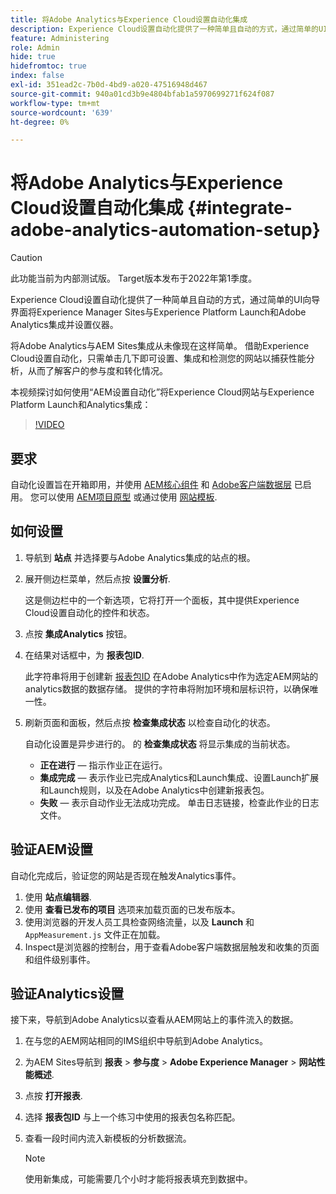 ```yaml
---
title: 将Adobe Analytics与Experience Cloud设置自动化集成
description: Experience Cloud设置自动化提供了一种简单且自动的方式，通过简单的UI向导界面将Experience Manager Sites与Experience Platform Launch和Adobe Analytics集成并设置仪器。 了解如何在您自己的网站中使用自动设置。
feature: Administering
role: Admin
hide: true
hidefromtoc: true
index: false
exl-id: 351ead2c-7b0d-4bd9-a020-47516948d467
source-git-commit: 940a01cd3b9e4804bfab1a5970699271f624f087
workflow-type: tm+mt
source-wordcount: '639'
ht-degree: 0%

---
```


# 将Adobe Analytics与Experience Cloud设置自动化集成 {#integrate-adobe-analytics-automation-setup}

>[!CAUTION]
>
> 此功能当前为内部测试版。 Target版本发布于2022年第1季度。

Experience Cloud设置自动化提供了一种简单且自动的方式，通过简单的UI向导界面将Experience Manager Sites与Experience Platform Launch和Adobe Analytics集成并设置仪器。

将Adobe Analytics与AEM Sites集成从未像现在这样简单。 借助Experience Cloud设置自动化，只需单击几下即可设置、集成和检测您的网站以捕获性能分析，从而了解客户的参与度和转化情况。

本视频探讨如何使用“AEM设置自动化”将Experience Cloud网站与Experience Platform Launch和Analytics集成：

>[!VIDEO](https://video.tv.adobe.com/v/339605/?quality=12)

## 要求

自动化设置旨在开箱即用，并使用 [AEM核心组件](https://experienceleague.adobe.com/docs/experience-manager-core-components/using/introduction.html?lang=zh-Hans) 和 [Adobe客户端数据层](https://experienceleague.adobe.com/docs/experience-manager-core-components/using/developing/data-layer/overview.html) 已启用。 您可以使用 [AEM项目原型](https://experienceleague.adobe.com/docs/experience-manager-core-components/using/developing/archetype/overview.html) 或通过使用 [网站模板](/help/journey-sites/quick-site/create-site.md).

## 如何设置

1. 导航到 **站点** 并选择要与Adobe Analytics集成的站点的根。
1. 展开侧边栏菜单，然后点按 **设置分析**.

   这是侧边栏中的一个新选项，它将打开一个面板，其中提供Experience Cloud设置自动化的控件和状态。
1. 点按 **集成Analytics** 按钮。
1. 在结果对话框中，为 **报表包ID**.

   此字符串将用于创建新 [报表包ID](https://experienceleague.adobe.com/docs/analytics/admin/manage-report-suites/new-report-suite/t-create-a-report-suite.html?lang=en) 在Adobe Analytics中作为选定AEM网站的analytics数据的数据存储。 提供的字符串将附加环境和层标识符，以确保唯一性。

1. 刷新页面和面板，然后点按 **检查集成状态** 以检查自动化的状态。

   自动化设置是异步进行的。 的 **检查集成状态** 将显示集成的当前状态。

   * **正在进行**  — 指示作业正在运行。
   * **集成完成**  — 表示作业已完成Analytics和Launch集成、设置Launch扩展和Launch规则，以及在Adobe Analytics中创建新报表包。
   * **失败**  — 表示自动作业无法成功完成。 单击日志链接，检查此作业的日志文件。

## 验证AEM设置

自动化完成后，验证您的网站是否现在触发Analytics事件。

1. 使用 **站点编辑器**.
1. 使用 **查看已发布的项目** 选项来加载页面的已发布版本。
1. 使用浏览器的开发人员工具检查网络流量，以及 **Launch** 和 `AppMeasurement.js` 文件正在加载。
1. Inspect是浏览器的控制台，用于查看Adobe客户端数据层触发和收集的页面和组件级别事件。

## 验证Analytics设置

接下来，导航到Adobe Analytics以查看从AEM网站上的事件流入的数据。

1. 在与您的AEM网站相同的IMS组织中导航到Adobe Analytics。
1. 为AEM Sites导航到 **报表** > **参与度** > **Adobe Experience Manager** > **网站性能概述**.
1. 点按 **打开报表**.
1. 选择 **报表包ID** 与上一个练习中使用的报表包名称匹配。
1. 查看一段时间内流入新模板的分析数据流。

   >[!NOTE]
   >
   > 使用新集成，可能需要几个小时才能将报表填充到数据中。

